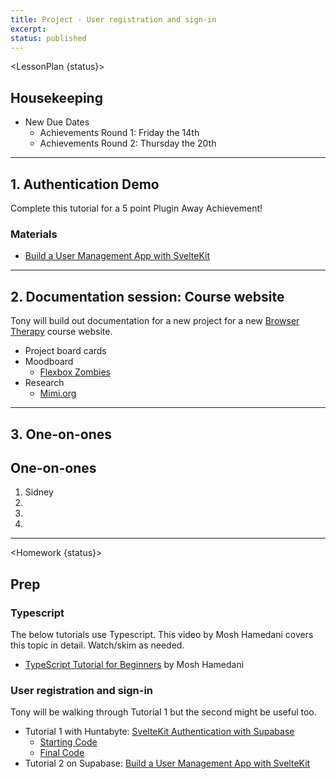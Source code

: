```yaml
---
title: Project - User registration and sign-in
excerpt: 
status: published
---
```

<script>
	import Homework from "$lib/components/Homework.svelte";
	import LessonPlan from "$lib/components/LessonPlan.svelte";
</script>

<LessonPlan {status}>

## Housekeeping
- New Due Dates
    - Achievements Round 1: Friday the 14th
    - Achievements Round 2: Thursday the 20th

---

## 1. Authentication Demo
Complete this tutorial for a 5 point Plugin Away Achievement!

### Materials
- [Build a User Management App with SvelteKit](https://supabase.com/docs/guides/getting-started/tutorials/with-sveltekit)

---

## 2. Documentation session: Course website
Tony will build out documentation for a new project for a new [Browser Therapy](https://browsertherapy.com/) course website.
- Project board cards
- Moodboard
    - [Flexbox Zombies](https://mastery.games/flexboxzombies/)
- Research
    - [Mimi.org](https://mimo.org/)

---

## 3. One-on-ones
## One-on-ones
1. Sidney
2. 
3. 
4. 

</LessonPlan>

---

<Homework {status}>

## Prep
### Typescript
The below tutorials use Typescript. This video by Mosh Hamedani covers this topic in detail. Watch/skim as needed.
- [TypeScript Tutorial for Beginners](https://www.youtube.com/watch?v=d56mG7DezGs) by Mosh Hamedani

### User registration and sign-in
Tony will be walking through Tutorial 1 but the second might be useful too.
- Tutorial 1 with Huntabyte: [SvelteKit Authentication with Supabase](https://www.youtube.com/watch?v=lSm0GNnh-0I)
    - [Starting Code](https://github.com/huntabyte/sk-supabase-auth)
    - [Final Code](https://github.com/huntabyte/sk-supabase-auth/tree/final-code)
- Tutorial 2 on Supabase: [Build a User Management App with SvelteKit](https://supabase.com/docs/guides/getting-started/tutorials/with-sveltekit)

</Homework>